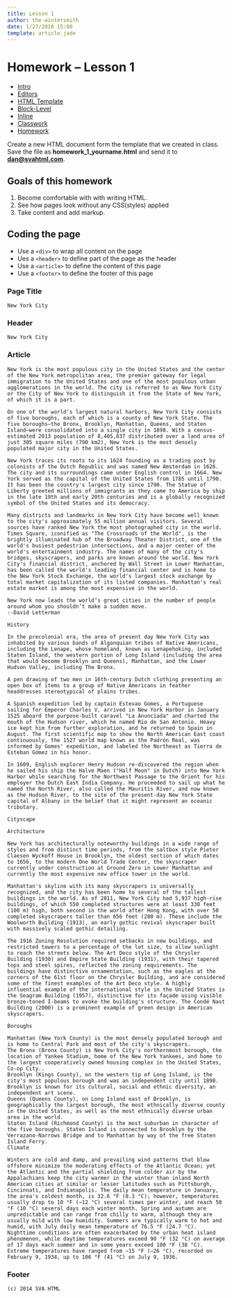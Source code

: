 ```yaml
---
title: Lesson 1
author: the-wintersmith
date: 1/27/2016 15:00
template: article.jade
---
```


# Homework – Lesson 1

* [Intro]()
* [Editors](editors.html)
* [HTML Template](template.html)
* [Block-Level](block-level.html)
* [Inline](inline.html)
* [Classwork](classwork.html)
* [Homework](homework.html)

Create a new HTML document form the template that we created in class. Save the file as **homework_1_yourname.html** and send it to **dan@svahtml.com**.

## Goals of this homework

1. Become comfortable with with writing HTML.
2. See how pages look without any CSS(styles) applied
3. Take content and add markup.

## Coding the page

* Use a `<div>` to wrap all content on the page
* Ues a `<header>` to define part of the page as the header
* Use a `<article>` to define the content of this page
* Use a `<footer>` to define the footer of this page

### Page Title

	New York City

### Header

	New York City

### Article

	New York is the most populous city in the United States and the center of the New York metropolitan area, the premier gateway for legal immigration to the United States and one of the most populous urban agglomerations in the world. The city is referred to as New York City or the City of New York to distinguish it from the State of New York, of which it is a part.

    On one of the world's largest natural harbors, New York City consists of five boroughs, each of which is a county of New York State. The five boroughs—the Bronx, Brooklyn, Manhattan, Queens, and Staten Island—were consolidated into a single city in 1898. With a census-estimated 2013 population of 8,405,837 distributed over a land area of just 305 square miles (790 km2), New York is the most densely populated major city in the United States.

    New York traces its roots to its 1624 founding as a trading post by colonists of the Dutch Republic and was named New Amsterdam in 1626. The city and its surroundings came under English control in 1664. New York served as the capital of the United States from 1785 until 1790. It has been the country's largest city since 1790. The Statue of Liberty greeted millions of immigrants as they came to America by ship in the late 19th and early 20th centuries and is a globally recognized symbol of the United States and its democracy.

    Many districts and landmarks in New York City have become well known to the city's approximately 55 million annual visitors. Several sources have ranked New York the most photographed city in the world. Times Square, iconified as "The Crossroads of the World", is the brightly illuminated hub of the Broadway Theater District, one of the world's busiest pedestrian intersections, and a major center of the world's entertainment industry. The names of many of the city's bridges, skyscrapers, and parks are known around the world. New York City's financial district, anchored by Wall Street in Lower Manhattan, has been called the world's leading financial center and is home to the New York Stock Exchange, the world's largest stock exchange by total market capitalization of its listed companies. Manhattan's real estate market is among the most expensive in the world.

    New York now leads the world’s great cities in the number of people around whom you shouldn’t make a sudden move.
    --David Letterman

    History

    In the precolonial era, the area of present day New York City was inhabited by various bands of Algonquian tribes of Native Americans, including the Lenape, whose homeland, known as Lenapehoking, included Staten Island, the western portion of Long Island (including the area that would become Brooklyn and Queens), Manhattan, and the Lower Hudson Valley, including The Bronx.

    A pen drawing of two men in 16th-century Dutch clothing presenting an open box of items to a group of Native Americans in feather headdresses stereotypical of plains tribes.

    A Spanish expedition led by captain Estevao Gomes, a Portuguese sailing for Emperor Charles V, arrived in New York Harbor in January 1525 aboard the purpose-built caravel "La Anunciada" and charted the mouth of the Hudson river, which he named Rio de San Antonio. Heavy ice kept him from further exploration, and he returned to Spain in August. The first scientific map to show the North American East coast continuously, the 1527 world map known as the Padrón Real, was informed by Gomes' expedition, and labeled the Northeast as Tierra de Esteban Gómez in his honor.

    In 1609, English explorer Henry Hudson re-discovered the region when he sailed his ship the Halve Maen ("Half Moon" in Dutch) into New York Harbor while searching for the Northwest Passage to the Orient for his employer the Dutch East India Company. He proceeded to sail up what he named the North River, also called the Mauritis River, and now known as the Hudson River, to the site of the present-day New York State capital of Albany in the belief that it might represent an oceanic tributary.

    Cityscape

    Architecture

    New York has architecturally noteworthy buildings in a wide range of styles and from distinct time periods, from the saltbox style Pieter Claesen Wyckoff House in Brooklyn, the oldest section of which dates to 1656, to the modern One World Trade Center, the skyscraper currently under construction at Ground Zero in Lower Manhattan and currently the most expensive new office tower in the world.

    Manhattan's skyline with its many skyscrapers is universally recognized, and the city has been home to several of the tallest buildings in the world. As of 2011, New York City had 5,937 high-rise buildings, of which 550 completed structures were at least 330 feet (100 m) high, both second in the world after Hong Kong, with over 50 completed skyscrapers taller than 656 feet (200 m). These include the Woolworth Building (1913), an early gothic revival skyscraper built with massively scaled gothic detailing.

    The 1916 Zoning Resolution required setbacks in new buildings, and restricted towers to a percentage of the lot size, to allow sunlight to reach the streets below. The Art Deco style of the Chrysler Building (1930) and Empire State Building (1931), with their tapered tops and steel spires, reflected the zoning requirements. The buildings have distinctive ornamentation, such as the eagles at the corners of the 61st floor on the Chrysler Building, and are considered some of the finest examples of the Art Deco style. A highly influential example of the international style in the United States is the Seagram Building (1957), distinctive for its façade using visible bronze-toned I-beams to evoke the building's structure. The Condé Nast Building (2000) is a prominent example of green design in American skyscrapers.

    Boroughs

    Manhattan (New York County) is the most densely populated borough and is home to Central Park and most of the city's skyscrapers.
    The Bronx (Bronx County) is New York City's northernmost borough, the location of Yankee Stadium, home of the New York Yankees, and home to the largest cooperatively owned housing complex in the United States, Co-op City..
    Brooklyn (Kings County), on the western tip of Long Island, is the city's most populous borough and was an independent city until 1898. Brooklyn is known for its cultural, social and ethnic diversity, an independent art scene.
    Queens (Queens County), on Long Island east of Brooklyn, is geographically the largest borough, the most ethnically diverse county in the United States, as well as the most ethnically diverse urban area in the world.
    Staten Island (Richmond County) is the most suburban in character of the five boroughs. Staten Island is connected to Brooklyn by the Verrazano-Narrows Bridge and to Manhattan by way of the free Staten Island Ferry.
    Climate

    Winters are cold and damp, and prevailing wind patterns that blow offshore minimize the moderating effects of the Atlantic Ocean; yet the Atlantic and the partial shielding from colder air by the Appalachians keep the city warmer in the winter than inland North American cities at similar or lesser latitudes such as Pittsburgh, Cincinnati, and Indianapolis. The daily mean temperature in January, the area's coldest month, is 32.6 °F (0.3 °C); however, temperatures usually drop to 10 °F (−12 °C) several times per winter, and reach 50 °F (10 °C) several days each winter month. Spring and autumn are unpredictable and can range from chilly to warm, although they are usually mild with low humidity. Summers are typically warm to hot and humid, with July daily mean temperature of 76.5 °F (24.7 °C). Nighttime conditions are often exacerbated by the urban heat island phenomenon, while daytime temperatures exceed 90 °F (32 °C) on average of 17 days each summer and in some years exceed 100 °F (38 °C). Extreme temperatures have ranged from −15 °F (−26 °C), recorded on February 9, 1934, up to 106 °F (41 °C) on July 9, 1936.

### Footer

	(c) 2014 SVA HTML




<div class="homework-view" data-lesson="lesson1"></div>




